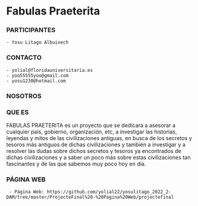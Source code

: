 # Fabulas Praeterita

### PARTICIPANTES
    - Yosu Litago Albuixech

### CONTACTO
    - yolial@floridauniversitaria.es
    - yoo55555yoo@gmail.com
    - yosu1230@hotmail.com

### NOSOTROS
 [yolial]: (https://github.com/yolial22/yosulitago_2022_2-DAM/blob/master/ProjecteFinal%20-%20Pagina%20Web/projectefinal/imagenes/Yosu.jpg)

### QUE ES 
 FABULAS PRAETERITA es un proyecto que se dedicara a asesorar a cualquier país, gobierno, organización, etc,
 a investigar las historias, leyendas y mitos de las civilizaciones antiguas, en busca de los secretos
 y tesoros más antiguos de dichas civilizaciones y también a investigar y a resolver las dudas
 sobre dichos secretos y tesoros ya encontrados de dichas civilizaciones y a saber un poco más
 sobre estas civilizaciones tan fascinantes y de las que sabemos muy poco hoy en día.

### PÁGINA WEB
     - Página Web: https://github.com/yolial22/yosulitago_2022_2-DAM/tree/master/ProjecteFinal%20-%20Pagina%20Web/projectefinal
